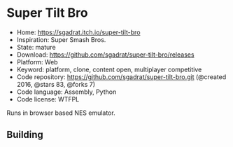 # Super Tilt Bro

- Home: https://sgadrat.itch.io/super-tilt-bro
- Inspiration: Super Smash Bros.
- State: mature
- Download: https://github.com/sgadrat/super-tilt-bro/releases
- Platform: Web
- Keyword: platform, clone, content open, multiplayer competitive
- Code repository: https://github.com/sgadrat/super-tilt-bro.git (@created 2016, @stars 83, @forks 7)
- Code language: Assembly, Python
- Code license: WTFPL

Runs in browser based NES emulator.

## Building
